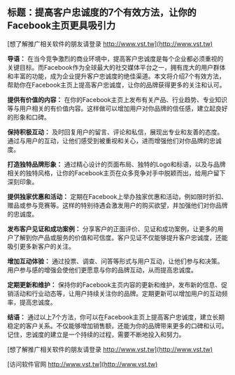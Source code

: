 ## **标题：提高客户忠诚度的7个有效方法，让你的Facebook主页更具吸引力**

[想了解推广相关软件的朋友请登录 http://www.vst.tw](http://www.vst.tw)

**导语：**
在当今竞争激烈的商业环境中，提高客户忠诚度是每个企业都必须重视的关键目标。而Facebook作为全球最大的社交媒体平台之一，拥有庞大的用户群体和丰富的功能，成为企业提升客户忠诚度的绝佳渠道。本文将介绍7个有效方法，帮助你在Facebook主页上提高客户忠诚度，让你的品牌获得更多的关注和认可。

**提供有价值的内容：**
在你的Facebook主页上发布有关产品、行业趋势、专业知识等与用户相关的有价值内容。这样做可以增加用户对你品牌的信任感，建立起良好的形象和口碑。

**保持积极互动：**
及时回复用户的留言、评论和私信，展现出专业和友善的态度。通过与用户的互动，让他们感受到被重视和关心，进而增强他们对你品牌的忠诚度。

**打造独特品牌形象：**
通过精心设计的页面布局、独特的Logo和标语，以及与品牌相关的独特风格，让你的Facebook主页在众多竞争对手中脱颖而出，给用户留下深刻印象。

**提供独家优惠和活动：**
定期在Facebook上举办独家优惠和活动，例如限时折扣、赠品或参与竞赛等。这样的特别待遇会激发用户的购买欲望，并加强他们对你品牌的忠诚度。

**发布客户见证和成功案例：**
分享客户的正面评价、见证和成功案例，让更多的用户了解到你产品或服务的价值和可信度。客户见证不仅能够提升客户忠诚度，还能吸引更多新客户的关注。

**增加互动体验：**
通过投票、调查、问答等形式与用户互动，让他们参与和决策。用户参与感的增强会使他们更愿意与你的品牌互动，从而提高忠诚度。

**定期更新和维护：**
保持你的Facebook主页内容的更新和维护，发布新的信息、促销活动和行业动态等，让用户持续关注你的品牌。定期更新可以增加用户的互动频率，提高忠诚度。

**结语：**
通过以上7个方法，你可以在Facebook主页上提高客户忠诚度，建立长期稳定的客户关系。不仅能够增加销售额，还能为你的品牌带来更多的口碑和认可。记住，忠诚度的建立是一个持续的过程，需要不断地投入和努力。

[想了解推广相关软件的朋友请登录 http://www.vst.tw](http://www.vst.tw)


[访问软件官网 http://www.vst.tw](http://www.vst.tw)
